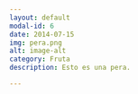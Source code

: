 ```yaml
---
layout: default
modal-id: 6
date: 2014-07-15
img: pera.png
alt: image-alt
category: Fruta
description: Esto es una pera.

---
```

